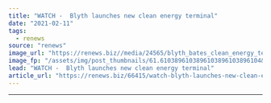 ```yaml
---
title: "WATCH -  Blyth launches new clean energy terminal"
date: "2021-02-11"
tags: 
  - renews
source: "renews"
image_url: "https://renews.biz//media/24565/blyth_bates_clean_energy_terminal_port_of_blyth.jpeg?mode=crop&width=770&heightratio=0.6103896103896103896103896104&slimmage=true"
image_fp: "/assets/img/post_thumbnails/61.6103896103896103896103896104&slimmage=true"
lead: "WATCH -  Blyth launches new clean energy terminal"
article_url: "https://renews.biz/66415/watch-blyth-launches-new-clean-energy-terminal/"
---
```


---
